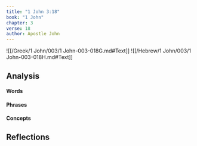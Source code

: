 ```yaml
---
title: "1 John 3:18"
book: "1 John"
chapter: 3
verse: 18
author: Apostle John
---
```

![[/Greek/1 John/003/1 John-003-018G.md#Text]]
![[/Hebrew/1 John/003/1 John-003-018H.md#Text]]

## Analysis

#### Words

#### Phrases

#### Concepts

## Reflections
